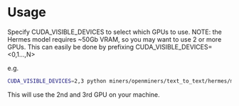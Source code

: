 # Usage
Specify CUDA_VISIBLE_DEVICES to select which GPUs to use. NOTE: the Hermes model requires ~50Gb VRAM, so you may want to use 2 or more GPUs. This can easily be done by prefixing CUDA_VISIBLE_DEVICES=<0,1...,N>

e.g.
```bash
CUDA_VISIBLE_DEVICES=2,3 python miners/openminers/text_to_text/hermes/miner.py
```

This will use the 2nd and 3rd GPU on your machine.